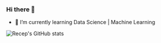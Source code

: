 ### Hi there 👋

- 🌱 I’m currently learning  Data Science | Machine Learning

![Recep's GitHub stats](https://github-readme-stats.vercel.app/api?username=recepilyasoglu&show_icons=true&theme=radical)
